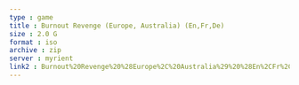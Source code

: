```yaml
---
type : game
title : Burnout Revenge (Europe, Australia) (En,Fr,De)
size : 2.0 G
format : iso
archive : zip
server : myrient
link2 : Burnout%20Revenge%20%28Europe%2C%20Australia%29%20%28En%2CFr%2CDe%29
---
```

